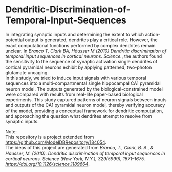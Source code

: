 # Dendritic-Discrimination-of-Temporal-Input-Sequences

In integrating synaptic inputs and determining the extent to which action-potential output is generated, dendrites play a critical role. However, the exact computational functions performed by complex dendrites remain unclear. In *Branco T, Clark BA, Häusser M (2010) Dendritic discrimination of temporal input sequences in cortical neurons. Science.*, the authors found the sensitivity to the sequence of synaptic activation single dendrites of cortical pyramidal neurons exhibit by applying patterned, two-photon glutamate uncaging. \
In this study, we tried to induce input signals with various temporal sequences into a multi-compartmental single hippocampal CA1 pyramidal neuron model. The outputs generated by the biological-constrained model were compared with results from real-life paper-based biological experiments. This study captured patterns of neuron signals between inputs and outputs of the CA1 pyramidal neuron model, thereby verifying accuracy of the model, providing a conceptual framework for dendritic computation, and approaching the question what dendrites attempt to resolve from synaptic inputs.

Note: \
This repository is a project extended from https://github.com/ModelDBRepository/184054. \
The ideas of this project are generated from *Branco, T., Clark, B. A., & Häusser, M. (2010). Dendritic discrimination of temporal input sequences in cortical neurons. Science (New York, N.Y.), 329(5999), 1671–1675. https://doi.org/10.1126/science.1189664*.